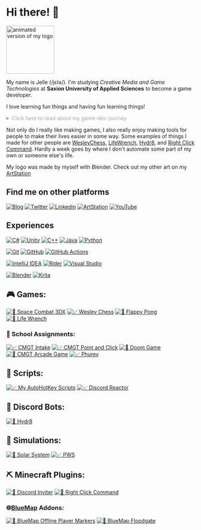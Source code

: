 # Hi there! 👋
<img src="https://raw.githubusercontent.com/TechnicJelle/TechnicJelle/badges/Default(800)0001-0051.gif" width="128" alt="animated version of my logo">

My name is Jelle (/jɛlə/).
I'm studying _Creative Media and Game Technologies_ at **Saxion University of Applied Sciences** to become a game developer.

I love learning fun things and having fun learning things!

<details markdown="1"><summary style="cursor: pointer; color: #aaaaaa;">Click here to read about my game-dev journey</summary>

My first start with programming was GameMaker 8.1 Lite when I was eight. I started off only using the visual programming programming, and I never really got into GML. Sadly, most of the games I made back then have been lost to time.

A year or two later I discovered Minecraft with its redstone, and I was sold. When command blocks were added a little later, I was even more hooked. I spent years playing with it, learning and getting better. I also loved the big tech modpacks, though my computer back then couldn't really run them well.

When I was around eleven, my primary school installed Scratch on their computers. Me being the curious type and seeing that a new icon had appeared on the desktop, I clicked it and almost immediately recognized it as being a similar thing to GameMaker (which I had mostly stopped using by then). I quickly became quite good at it, though sadly most of those projects have also been lost.

For the second half of secondary school, I had to buy a TI 84 CE-T calculator and I almost immediately started making useful programs and fun games in TI-Basic.

Then I discovered The Coding Train on YouTube and I started using Processing a lot.
So for the next four or five years I used that for basically all of my programming. I don't use it that much anymore these days, but I still really like it.

I have also made a few Minecraft plugins in Java, scripts in Python, websites with raw HTML and CSS, and C++ and C programs, among many other things. I like to experiment with a lot of things and learn a lot.

Now I'm almost done with my first year at Saxion and I've been learning C# with their GXP Engine.
I’m also learning Unity now, and next year we'll be learning C++ and I'm also planning on learning Unreal Engine. Learning Rust also seems like fun!
</details>

Not only do I really like making games, I also really enjoy making tools for people to make their lives easier in some way. Some examples of things I made for other people are [WesleyChess](https://github.com/TechnicJelle/WesleyChess), [LifeWrench](https://github.com/TechnicJelle/LifeWrench), [Hydr8](https://github.com/TechnicJelle/DiscordHydr8Bot), and [Right Click Command](https://github.com/TechnicJelle/RightClickCommand). Hardly a week goes by where I don't automate some part of my own or someone else's life.

My logo was made by myself with Blender.
Check out my other art on my [ArtStation](https://www.artstation.com/TechnicJelle)

## Find me on other platforms
[![Blog](https://img.shields.io/badge/blog-%2336465D?style=for-the-badge&logo=tumblr&logoColor=white)](https://technicjelle.tumblr.com/)
[![Twitter](https://img.shields.io/badge/twitter-%231DA1F2?style=for-the-badge&logo=twitter&logoColor=white)](https://twitter.com/TechnicJelle/)
[![Linkedin](https://img.shields.io/badge/LinkedIn-%230A66C2?style=for-the-badge&logo=linkedin&logoColor=white)](https://www.linkedin.com/in/technicjelle/)
[![ArtStation](https://img.shields.io/badge/ArtStation-%2313AFF0?style=for-the-badge&logo=artstation&logoColor=white)](https://www.artstation.com/TechnicJelle)
[![YouTube](https://img.shields.io/badge/YouTube-%23FF0000?style=for-the-badge&logo=youtube&logoColor=white)](https://www.youtube.com/channel/UC4mHMfrd9kh6M-xq9KQmJWQ/)

## Experiences
[![C#](https://img.shields.io/badge/C%23-%23239120?style=for-the-badge&logo=csharp&logoColor=white)]()
[![Unity](https://img.shields.io/badge/Unity-%23303030?style=for-the-badge&logo=unity&logoColor=white)]()
[![C++](https://img.shields.io/badge/C++-%2300599C?style=for-the-badge&logo=c%2B%2B&logoColor=white)]()
[![Java](https://img.shields.io/badge/Java-%23ED8B00?style=for-the-badge&logo=openjdk&logoColor=white)]()
[![Python](https://img.shields.io/badge/Python-3670A0?style=for-the-badge&logo=python&logoColor=ffdd54)]()

[![Git](https://img.shields.io/badge/git-%23F05033?style=for-the-badge&logo=git&logoColor=white)]()
[![GitHub](https://img.shields.io/badge/GitHub-%23303030?style=for-the-badge&logo=github&logoColor=white)]()
[![GitHub Actions](https://img.shields.io/badge/github%20actions-%232671E5?style=for-the-badge&logo=githubactions&logoColor=white)]()

[![IntelliJ IDEA](https://img.shields.io/badge/IntelliJ%20IDEA-%23303030?style=for-the-badge&logo=intellijidea&logoColor=white)]()
[![Rider](https://img.shields.io/badge/Rider-%23dc143c?style=for-the-badge&logo=rider&logoColor=white)]()
[![Visual Studio](https://img.shields.io/badge/Visual%20Studio-5C2D91?style=for-the-badge&logo=visual-studio&logoColor=white)]()

[![Blender](https://img.shields.io/badge/Blender-%23F5792A?style=for-the-badge&logo=blender&logoColor=white)]()
[![Krita](https://img.shields.io/badge/Krita-%233BABFF?style=for-the-badge&logo=krita&logoColor=white)]()

## 🎮 Games:
[![🚧 Space Combat 3DX](https://github-readme-stats.vercel.app/api/pin/?username=TechnicJelle&repo=SpaceCombat3DX&theme=dark)](https://github.com/TechnicJelle/SpaceCombat3DX)
[![✅ Wesley Chess](https://github-readme-stats.vercel.app/api/pin/?username=TechnicJelle&repo=WesleyChess&theme=dark)](https://github.com/TechnicJelle/WesleyChess)
[![🚧 Flappy Pong](https://github-readme-stats.vercel.app/api/pin/?username=TechnicJelle&repo=FlappyPong&theme=dark)](https://github.com/TechnicJelle/FlappyPong)
[![🚧 Life Wrench](https://github-readme-stats.vercel.app/api/pin/?username=TechnicJelle&repo=LifeWrench&theme=dark)](https://github.com/TechnicJelle/LifeWrench)

### 🏫 School Assignments:
[![✅ CMGT Intake](https://github-readme-stats.vercel.app/api/pin/?username=TechnicJelle&repo=CMGT_Intake&theme=dark)](https://github.com/TechnicJelle/CMGT_Intake)
[![✅ CMGT Point and Click](https://github-readme-stats.vercel.app/api/pin/?username=TechnicJelle&repo=CMGT_PointAndClick&theme=dark)](https://github.com/TechnicJelle/CMGT_PointAndClick)
[![🚧 Doom Game](https://github-readme-stats.vercel.app/api/pin/?username=TechnicJelle&repo=DoomGame&theme=dark)](https://github.com/TechnicJelle/DoomGame)
[![🚧 CMGT Arcade Game](https://github-readme-stats.vercel.app/api/pin/?username=MythicalSora&repo=Project-Lift-Off&theme=dark)](https://github.com/MythicalSora/Project-Lift-Off)
[![✅ Phurey](https://github-readme-stats.vercel.app/api/pin/?username=TechnicJelle&repo=Phurey&theme=dark)](https://github.com/TechnicJelle/Phurey)


## 📝 Scripts:
[![✅ My AutoHotKey Scripts](https://github-readme-stats.vercel.app/api/pin/?username=TechnicJelle&repo=My-AutoHotKey-Scripts&theme=dark)](https://github.com/TechnicJelle/My-AutoHotKey-Scripts)
[![✅ Discord Reactor](https://github-readme-stats.vercel.app/api/pin/?username=TechnicJelle&repo=DiscordReactor&theme=dark)](https://github.com/TechnicJelle/DiscordReactor)

## 🤖 Discord Bots:
[![🚧 Hydr8](https://github-readme-stats.vercel.app/api/pin/?username=TechnicJelle&repo=DiscordHydr8Bot&theme=dark)](https://github.com/TechnicJelle/DiscordHydr8Bot)

## 🌌 Simulations:
[![🚧 Solar System](https://github-readme-stats.vercel.app/api/pin/?username=TechnicJelle&repo=SolarSystem&theme=dark)](https://github.com/TechnicJelle/SolarSystem)
[![✅ PWS](https://github-readme-stats.vercel.app/api/pin/?username=TechnicJelle&repo=PWS&theme=dark)](https://github.com/TechnicJelle/PWS)


## ⛏ Minecraft Plugins:
[![🚧 Discord Inviter](https://github-readme-stats.vercel.app/api/pin/?username=TechnicJelle&repo=DiscordInviter&theme=dark)](https://github.com/TechnicJelle/DiscordInviter)
[![🚧 Right Click Command](https://github-readme-stats.vercel.app/api/pin/?username=TechnicJelle&repo=RightClickCommand&theme=dark)](https://github.com/TechnicJelle/RightClickCommand)

### 🌐[BlueMap](https://github.com/BlueMap-Minecraft/BlueMap#readme) Addons:
[![🚧 BlueMap Offline Player Markers](https://github-readme-stats.vercel.app/api/pin/?username=TechnicJelle&repo=BlueMapOfflinePlayerMarkers&theme=dark)](https://github.com/TechnicJelle/BlueMapOfflinePlayerMarkers)
[![🚧 BlueMap Floodgate](https://github-readme-stats.vercel.app/api/pin/?username=TechnicJelle&repo=BlueMapFloodgate&theme=dark)](https://github.com/TechnicJelle/BlueMapFloodgate)
